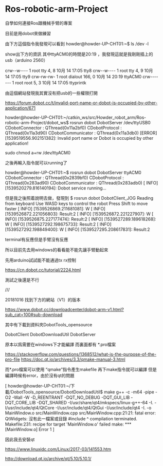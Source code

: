 # Ros-robotic-arm-Project
自學如何連接Ros跟機械手臂的專案

目前是用dobot來做練習


由下方這個指令我發現可以看到
howder@howder-UP-CHT01:~$ ls /dev -l

show出下方的資訊
其中ttyACM0的時間是20:19 ，我發現這就是我剛剛插上的usb（arduino 2560）

crw--w----    1 root tty            4,     8 10月 14 17:05 tty8
crw--w----    1 root tty            4,     9 10月 14 17:05 tty9
crw-rw-rw-  1 root dialout 166,     0 10月 14 20:19 ttyACM0
crw-------     1 root root          5,     3 10月 14 17:05 ttyprintk

由這個網站發現我其實沒有把usb的一些權限打開

https://forum.dobot.cc/t/invalid-port-name-or-dobot-is-occupied-by-other-application/671


howder@howder-UP-CHT01:~/catkin_ws/src/Howder_robot_arm/Ros-robotic-arm-Project/dobot_ws$ rosrun dobot DobotServer /dev/ttyUSB0
CDobotConnector : QThread(0x11a2bf0)
CDobotProtocol : QThread(0x11a3d90)
CDobotCommunicator : QThread(0x11a3db0)
[ERROR] [1539519556.902151382]: Invalid port name or Dobot is occupied by other application!

 sudo chmod a+rw /dev/ttyACM0

之後再輸入指令就可以running了

howder@howder-UP-CHT01:~$ rosrun dobot DobotServer ttyACM0
CDobotConnector : QThread(0x2839bf0)
CDobotProtocol : QThread(0x283ad90)
CDobotCommunicator : QThread(0x283adb0)
[ INFO] [1539520279.816140194]: Dobot service running...


但是我之後照着說明去做，發現到
$ rosrun dobot DobotClient_JOG
Reading from keyboard
Use WASD keys to control the robot
Press Shift to move faster
[ INFO] [1539526869.211681081]: W
[ INFO] [1539526872.221056803]: Result:2
[ INFO] [1539526872.221227907]: W
[ INFO] [1539526875.227177474]: Result:2
[ INFO] [1539527289.189618268]: W
[ INFO] [1539527292.198675733]: Result:2
[ INFO] [1539527292.198849400]: W
[ INFO] [1539527295.208617831]: Result:2

terminal有反應但是手臂沒有反應

所以目前先去用windows的看看能不能先讓手臂動起來

先用arduino試試能不能通過tx rx控制

https://cn.dobot.cc/tutorial/2224.html

測試之後還是不行

///

20181016
找到下方的網站（V1）的版本

https://www.dobot.cc/downloadcenter/dobot-arm-v1.html?sub_cat=100#sub-download

其中有下載到資料夾DobotTools_opensource

DobotClient
DobotDownloadUtil
DobotServer

原本以爲需要在windows下才能編譯
而裏面都有 *.pro檔案

https://stackoverflow.com/questions/1368512/what-is-the-purpose-of-the-pro-file
https://doc.qt.io/archives/3.3/qmake-manual-3.html

而*.pro檔案可以使用 “qmake”指令產生makefile
再下make指令就可以編譯
但是編譯時候有error，由於沒有qt的問題

[
howder@howder-UP-CHT01:~/下載/DobotTools_opensource/DobotDownloadUtil$ make
g++ -c -m64 -pipe -O2 -Wall -W -D_REENTRANT -DQT_NO_DEBUG -DQT_GUI_LIB -DQT_CORE_LIB -DQT_SHARED -I/usr/share/qt4/mkspecs/linux-g++-64 -I. -I/usr/include/qt4/QtCore -I/usr/include/qt4/QtGui -I/usr/include/qt4 -I. -o MainWindow.o src/MainWindow.cpp
src/MainWindow.cpp:21:21: fatal error: QtWidgets: 沒有此一檔案或目錄
 #include <QtWidgets>
                     ^
compilation terminated.
Makefile:231: recipe for target 'MainWindow.o' failed
make: *** [MainWindow.o] Error 1
]
 
 因此我去安裝qt
 
 https://www.linuxidc.com/Linux/2017-03/141553.htm
 
 http://download.qt.io/archive/qt/5.10/5.10.1/

